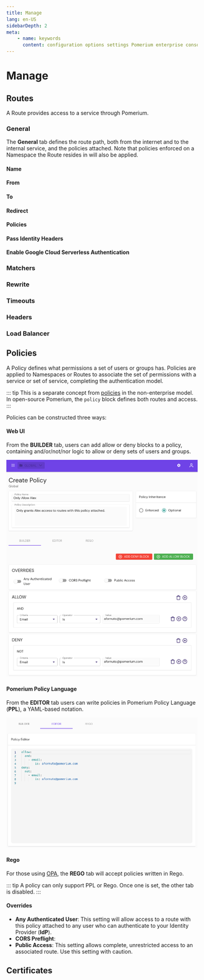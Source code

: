 ```yaml
---
title: Manage
lang: en-US
sidebarDepth: 2
meta:
    - name: keywords
      content: configuration options settings Pomerium enterprise console
---
```


# Manage

## Routes

A Route provides access to a service through Pomerium.

### General

The **General** tab defines the route path, both from the internet and to the internal service, and the policies attached. Note that policies enforced on a Namespace the Route resides in will also be applied.

#### Name

#### From

#### To

#### Redirect

#### Policies

#### Pass Identity Headers

#### Enable Google Cloud Serverless Authentication

### Matchers

### Rewrite

### Timeouts

### Headers

### Load Balancer

## Policies

A Policy defines what permissions a set of users or groups has. Policies are applied to Namespaces or Routes to associate the set of permissions with a service or set of service, completing the authentication model.

::: tip
This is a separate concept from [policies](../reference/#policy) in the non-enterprise model. In open-source Pomerium, the `policy` block defines both routes and access.
:::

Policies can be constructed three ways:

#### Web UI

From the **BUILDER** tab, users can add allow or deny blocks to a policy, containing and/or/not/nor logic to allow or deny sets of users and groups.

![A policy being constructed in Pomerium Enterprise console allowing a single user access](../img/example-policy-single-user.png)

#### Pomerium Policy Language

From the **EDITOR** tab users can write policies in Pomerium Policy Language (**PPL**), a YAML-based notation.

![A policy as viewed from the editor tab](../img/example-policy-editor.png)

#### Rego

For those using [OPA](https://www.openpolicyagent.org/), the **REGO** tab will accept policies written in Rego.

::: tip
A policy can only support PPL or Rego. Once one is set, the other tab is disabled.
:::

#### Overrides
- **Any Authenticated User**: This setting will allow access to a route with this policy attached to any user who can authenticate to your Identity Provider (**IdP**).
- **CORS Preflight**: 
- **Public Access**: This setting allows complete, unrestricted access to an associated route. Use this setting with caution.

## Certificates

